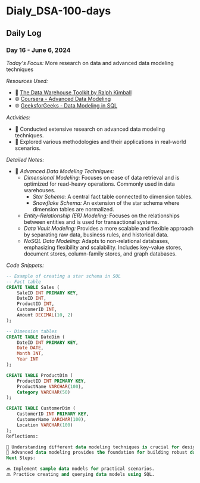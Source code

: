 # Dialy_DSA-100-days

## Daily Log

### Day 16 - June 6, 2024

*Today's Focus:* More research on data and advanced data modeling techniques

*Resources Used:*
- 📖 <a href="https://www.amazon.com/Data-Warehouse-Toolkit-Definitive-Dimensional/dp/1118530802">The Data Warehouse Toolkit by Ralph Kimball</a>
- 🌐 <a href="https://www.coursera.org/learn/advanced-data-modeling">Coursera - Advanced Data Modeling</a>
- 🌐 <a href="https://www.geeksforgeeks.org/data-modeling-in-sql/">GeeksforGeeks - Data Modeling in SQL</a>

*Activities:*
- 📝 Conducted extensive research on advanced data modeling techniques.
- 📌 Explored various methodologies and their applications in real-world scenarios.

*Detailed Notes:*
- 📝 *Advanced Data Modeling Techniques:*
  - *Dimensional Modeling:* Focuses on ease of data retrieval and is optimized for read-heavy operations. Commonly used in data warehouses.
    - *Star Schema:* A central fact table connected to dimension tables.
    - *Snowflake Schema:* An extension of the star schema where dimension tables are normalized.
  - *Entity-Relationship (ER) Modeling:* Focuses on the relationships between entities and is used for transactional systems.
  - *Data Vault Modeling:* Provides a more scalable and flexible approach by separating raw data, business rules, and historical data.
  - *NoSQL Data Modeling:* Adapts to non-relational databases, emphasizing flexibility and scalability. Includes key-value stores, document stores, column-family stores, and graph databases.

*Code Snippets:*
```sql
-- Example of creating a star schema in SQL
-- Fact table
CREATE TABLE Sales (
    SaleID INT PRIMARY KEY,
    DateID INT,
    ProductID INT,
    CustomerID INT,
    Amount DECIMAL(10, 2)
);

-- Dimension tables
CREATE TABLE DateDim (
    DateID INT PRIMARY KEY,
    Date DATE,
    Month INT,
    Year INT
);

CREATE TABLE ProductDim (
    ProductID INT PRIMARY KEY,
    ProductName VARCHAR(100),
    Category VARCHAR(50)
);

CREATE TABLE CustomerDim (
    CustomerID INT PRIMARY KEY,
    CustomerName VARCHAR(100),
    Location VARCHAR(100)
);
Reflections:

🤔 Understanding different data modeling techniques is crucial for designing efficient and scalable databases.
🚀 Advanced data modeling provides the foundation for building robust data architectures that support complex analytical queries and business intelligence.
Next Steps:

🔜 Implement sample data models for practical scenarios.
🔜 Practice creating and querying data models using SQL.
